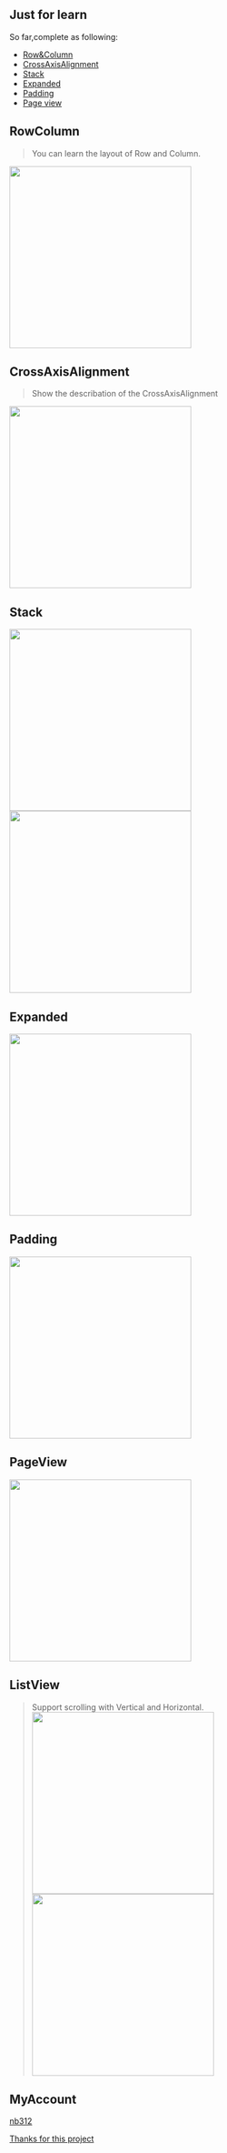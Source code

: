 ## Just for learn
So far,complete as following:
- [Row&Column ](#rowcolumn)  
- [CrossAxisAlignment](#crossaxisalignment)
- [Stack](#stack)
- [Expanded](#expanded)
- [Padding](#padding)  
- [Page view](#pageview)
## RowColumn 
> You can learn the layout of Row and Column.
<img src="https://github.com/nb312/flutter_layout/blob/master/screenshots/row_column.jpg" width="320">

## CrossAxisAlignment
> Show the describation of the CrossAxisAlignment
<img src="https://github.com/nb312/flutter_layout/blob/master/screenshots/cross_align.jpg" width="320">

## Stack 
<img src="https://github.com/nb312/flutter_layout/blob/master/screenshots/stack_screen_1.png" width="320">    <img src="https://github.com/nb312/flutter_layout/blob/master/screenshots/stack_screen_2.png" width="320">

## Expanded 
<img src="https://github.com/nb312/flutter_layout/blob/master/screenshots/expand_screen.png" width="320">

## Padding 
<img src="https://github.com/nb312/flutter_layout/blob/master/screenshots/padding_screen.png" width="320">


## PageView 
<img src="https://github.com/nb312/flutter_layout/blob/master/screenshots/page_view_screen.png" width="320">

## ListView
> Support scrolling with Vertical and Horizontal.   
<img src="https://github.com/nb312/flutter_layout/blob/master/screenshots/list_screen_1.png" width="320">   <img src="https://github.com/nb312/flutter_layout/blob/master/screenshots/list_screen_2.png" width="320">

## MyAccount   
[nb312](https://github.com/nb312)

[Thanks for this project](https://github.com/bizz84/layout-demo-flutter)


